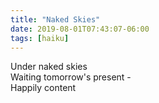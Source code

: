 ```yaml
---
title: "Naked Skies"
date: 2019-08-01T07:43:07-06:00
tags: [haiku]
---
```


Under naked skies  
Waiting tomorrow's present -  
Happily content

